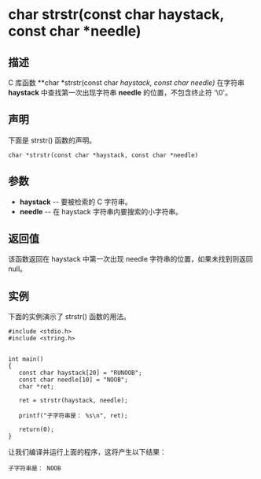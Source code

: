 # char strstr(const char haystack, const char *needle)

## 描述

C 库函数 **char \*strstr(const char *haystack, const char *needle)** 在字符串 **haystack** 中查找第一次出现字符串 **needle** 的位置，不包含终止符 '\0'。

## 声明

下面是 strstr() 函数的声明。

```
char *strstr(const char *haystack, const char *needle)
```

## 参数

- **haystack** -- 要被检索的 C 字符串。
- **needle** -- 在 haystack 字符串内要搜索的小字符串。

## 返回值

该函数返回在 haystack 中第一次出现 needle 字符串的位置，如果未找到则返回 null。

## 实例

下面的实例演示了 strstr() 函数的用法。

```
#include <stdio.h>
#include <string.h>


int main()
{
   const char haystack[20] = "RUNOOB";
   const char needle[10] = "NOOB";
   char *ret;

   ret = strstr(haystack, needle);

   printf("子字符串是： %s\n", ret);
   
   return(0);
}
```

让我们编译并运行上面的程序，这将产生以下结果：

```
子字符串是： NOOB
```

 